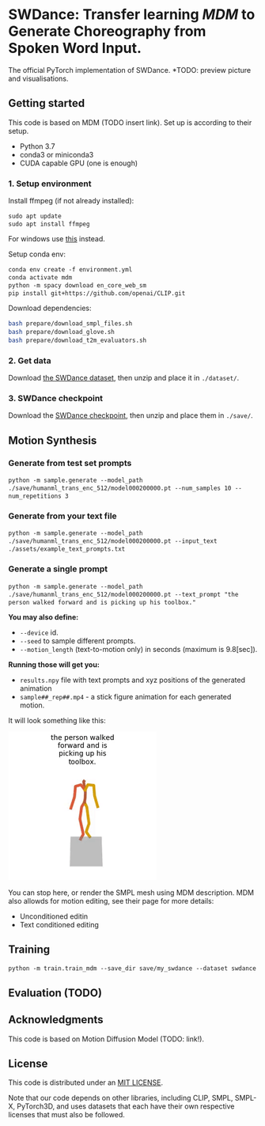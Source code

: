 # SWDance: Transfer learning $MDM$ to Generate Choreography from Spoken Word Input.  

The official PyTorch implementation of SWDance. 
*TODO: preview picture and visualisations.


## Getting started

This code is based on MDM (TODO insert link). Set up is according to their setup. 

* Python 3.7
* conda3 or miniconda3
* CUDA capable GPU (one is enough)

### 1. Setup environment

Install ffmpeg (if not already installed):

```shell
sudo apt update
sudo apt install ffmpeg
```
For windows use [this](https://www.geeksforgeeks.org/how-to-install-ffmpeg-on-windows/) instead.

Setup conda env:
```shell
conda env create -f environment.yml
conda activate mdm
python -m spacy download en_core_web_sm
pip install git+https://github.com/openai/CLIP.git
```

Download dependencies:

```bash
bash prepare/download_smpl_files.sh
bash prepare/download_glove.sh
bash prepare/download_t2m_evaluators.sh
```

### 2. Get data

Download [the SWDance dataset](https://drive.google.com/uc?export=download&id=1xNC1PBAMuCXSrUQxsm66oLdrHDNOLxi7 ), then unzip and place it in `./dataset/`. 

### 3. SWDance checkpoint

Download the [SWDance checkpoint]( https://drive.google.com/uc?export=download&id=1lAEDeSWyuvWWCMjJMXC6tDyp25tN0E8S), then unzip and place them in `./save/`. 


## Motion Synthesis

### Generate from test set prompts

```shell
python -m sample.generate --model_path ./save/humanml_trans_enc_512/model000200000.pt --num_samples 10 --num_repetitions 3
```

### Generate from your text file

```shell
python -m sample.generate --model_path ./save/humanml_trans_enc_512/model000200000.pt --input_text ./assets/example_text_prompts.txt
```

### Generate a single prompt

```shell
python -m sample.generate --model_path ./save/humanml_trans_enc_512/model000200000.pt --text_prompt "the person walked forward and is picking up his toolbox."
```

**You may also define:**
* `--device` id.
* `--seed` to sample different prompts.
* `--motion_length` (text-to-motion only) in seconds (maximum is 9.8[sec]).

**Running those will get you:**

* `results.npy` file with text prompts and xyz positions of the generated animation
* `sample##_rep##.mp4` - a stick figure animation for each generated motion.

It will look something like this:

![example](assets/example_stick_fig.gif)

You can stop here, or render the SMPL mesh using MDM description.
MDM also allowds for motion editing, see their page for more details:
-  Unconditioned editin
-  Text conditioned editing

## Training

```shell
python -m train.train_mdm --save_dir save/my_swdance --dataset swdance
```

## Evaluation (TODO)


## Acknowledgments

This code is based on Motion Diffusion Model (TODO: link!). 

## License
This code is distributed under an [MIT LICENSE](LICENSE).

Note that our code depends on other libraries, including CLIP, SMPL, SMPL-X, PyTorch3D, and uses datasets that each have their own respective licenses that must also be followed.
